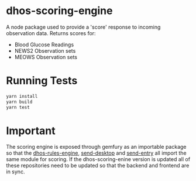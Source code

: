 # dhos-scoring-engine

A node package used to provide a 'score' response to incoming observation data. Returns scores for:

- Blood Glucose Readings
- NEWS2 Observation sets
- MEOWS Observation sets

# Running Tests

```bash
yarn install
yarn build
yarn test
```

# Important

The scoring engine is exposed through gemfury as an importable package so that the [dhos-rules-engine](https://github.com/draysontechnologies/dhos-rules-engine), [send-desktop](https://github.com/draysontechnologies/send-desktop) and [send-entry](https://github.com/draysontechnologies/send-entry) all import the same module for scoring. If the dhos-scoring-enine version is updated all of these repositories need to be updated so that the backend and frontend are in sync.
